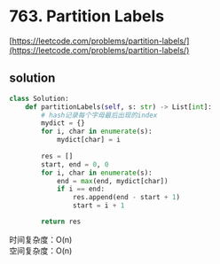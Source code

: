 # 763. Partition Labels
[https://leetcode.com/problems/partition-labels/](https://leetcode.com/problems/partition-labels/)


## solution

```python
class Solution:
    def partitionLabels(self, s: str) -> List[int]:
        # hash记录每个字母最后出现的index
        mydict = {}
        for i, char in enumerate(s):
            mydict[char] = i
        
        res = []
        start, end = 0, 0
        for i, char in enumerate(s):
            end = max(end, mydict[char])
            if i == end:
                res.append(end - start + 1)
                start = i + 1        

        return res
```
时间复杂度：O(n) <br>
空间复杂度：O(n)
